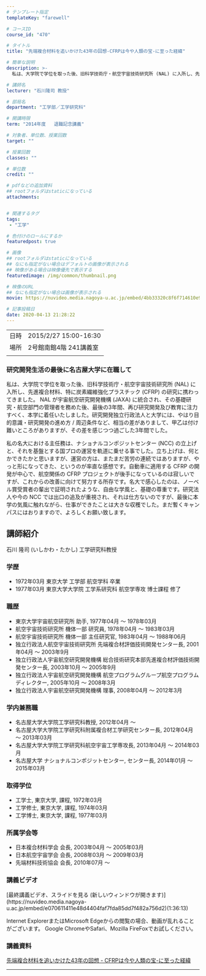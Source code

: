 ```yaml
---
# テンプレート指定
templateKey: "farewell"

# コースID
course_id: "470"

# タイトル
title: "先端複合材料を追いかけた43年の回想-CFRPは今や人類の宝-に至った経緯"

# 簡単な説明
description: >-
  私は、大学院で学位を取った後、旧科学技術庁・航空宇宙技術研究所 (NAL) に入所し、先進複合材料、特に炭素繊維強化プラスチック (CFRP) の研究に携わってきました。 NAL が宇宙航空研究開発機構 (JAXA) に統合され、その基礎研究・航空部門の管理者を務めた後、最後の3年間、再び研究開発及び教育に注力すべく、本学に着任いたしました。研究開発独立行政法人と大学には、やはり目的意識・研究 ....

# 講師名
lecturer: "石川隆司 教授"

# 部局名
department: "工学部／工学研究科"

# 開講時限
term: "2014年度	退職記念講義"

# 対象者、単位数、授業回数
target: ""

# 授業回数
classes: ""

# 単位数
credit: ""

# pdfなどの追加資料
## rootフォルダはstaticになっている
attachments:


# 関連するタグ
tags:
 - "工学"

# 色付けのロールにするか
featuredpost: true

# 画像
## rootフォルダはstaticになっている
## なにも指定がない場合はデフォルトの画像が表示される
## 映像がある場合は映像優先で表示する
featuredimage: /img/common/thumbnail.png

# 映像のURL
## なにも指定がない場合は画像が表示される
movie: https://nuvideo.media.nagoya-u.ac.jp/embed/4bb33320c8f6f714610e9a6fb055519a87ebd238

# 記事投稿日
date: 2020-04-13 21:28:22
---
```


|   |   |
|---|---|
| 日時 | 2015/2/27  15:00-16:30 |
| 場所 | 2号館南館4階 241講義室 |
|   |   |


### 研究開発生活の最後に名古屋大学に在職して

私は、大学院で学位を取った後、旧科学技術庁・航空宇宙技術研究所 (NAL) に入所し、先進複合材料、特に炭素繊維強化プラスチック (CFRP) の研究に携わってきました。 NAL が宇宙航空研究開発機構 (JAXA) に統合され、その基礎研究・航空部門の管理者を務めた後、最後の3年間、再び研究開発及び教育に注力すべく、本学に着任いたしました。研究開発独立行政法人と大学には、やはり目的意識・研究開発の進め方 / 周辺条件など、相当の差がありまして、甲乙は付け難いところがありますが、その差を感じつつ過ごした3年間でした。

私の名大における主任務は、ナショナルコンポジットセンター (NCC) の立上げと、それを基盤とする国プロの運営を軌道に乗せる事でした。立ち上げは、何とかできたかと思いますが、運営の方は、またまだ苦労の連続ではありますが、やっと形になってきた、というのが率直な感想です。自動車に適用する CFRP の開発が中心で、航空関係の CFRP プロジェクトが後手になっているのは寂しいですが、これからの改善に向けて努力する所存です。名大で感心したのは、ノーベル賞受賞者の輩出で証明されたような、自由な学風と、基礎の尊重です。研究法人や今の NCC では出口の追及が重視され、それは仕方ないのですが、最後に本学の気風に触れながら、仕事ができたことは大きな収穫でした。まだ暫くキャンパスにはおりますので、よろしくお願い致します。


## 講師紹介

石川 隆司 (いしかわ・たかし) 工学研究科教授

### 学歴

* 1972年03月 東京大学 工学部 航空学科 卒業
* 1977年03月 東京大学大学院 工学系研究科 航空学専攻 博士課程 修了

### 職歴

* 東京大学宇宙航空研究所 助手, 1977年04月 ～ 1978年03月
* 航空宇宙技術研究所 機体一部 研究員, 1978年04月 ～ 1983年03月
* 航空宇宙技術研究所 機体一部 主任研究官, 1983年04月 ～ 1988年06月
* 独立行政法人航空宇宙技術研究所 先端複合材評価技術開発センター長, 2001年04月 〜 2003年9月
* 独立行政法人宇宙航空研究開発機構 総合技術研究本部先進複合材評価技術開発センター長, 2003年10月 〜 2005年9月
* 独立行政法人宇宙航空研究開発機構 航空プログラムグループ航空プログラムディレクター, 2005年10月 〜 2008年3月
* 独立行政法人宇宙航空研究開発機構 理事, 2008年04月 〜 2012年3月

### 学内兼務職

* 名古屋大学大学院工学研究科教授, 2012年04月 〜
* 名古屋大学大学院工学研究科附属複合材工学研究センター長, 2012年04月 〜 2013年03月
* 名古屋大学大学院工学研究科航空宇宙工学専攻長, 2013年04月 〜 2014年03月
* 名古屋大学 ナショナルコンポジットセンター, センター長, 2014年01月 〜 2015年03月

### 取得学位

* 工学士, 東京大学, 課程, 1972年03月
* 工学修士, 東京大学, 課程, 1974年03月
* 工学博士, 東京大学, 課程, 1977年03月

### 所属学会等

* 日本複合材料学会 会長, 2003年04月 ～ 2005年03月
* 日本航空宇宙学会 会長, 2008年03月 ～ 2009年03月
* 先端材料技術協会 会長, 2010年07月 ～


### 講義ビデオ

<!--
<a href="https://nuvideo.media.nagoya-u.ac.jp/embed/e070611411e48d4404faf7fda85dd7f482a756d2" target="blank" width="640" height="360" frameborder="0" allowfullscreen></iframe> --> [最終講義ビデオ、スライドを見る (新しいウィンドウが開きます)](https://nuvideo.media.nagoya-u.ac.jp/embed/e070611411e48d4404faf7fda85dd7f482a756d2)(1:36:13)


Internet ExplorerまたはMicrosoft Edgeからの閲覧の場合、動画が乱れることがございます。
Google ChromeやSafari、Mozilla FireFoxでお試しください。

### 講義資料

[先端複合材料を追いかけた43年の回想 - CFRPは今や人類の宝-に至った経緯](https://ocw.nagoya-u.jp/files/470/Ishikawa_lecture_materials) 

-----